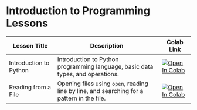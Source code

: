 # Introduction to Programming Lessons
Lesson Title | Description | Colab Link
------------ | ----------- | ----------
Introduction to Python | Introduction to Python programming language, basic data types, and operations. | [![Open In Colab](https://colab.research.google.com/assets/colab-badge.svg)]("https://colab.research.google.com/github/act-cms/foundational-modules/blob/main/intro-programming/colab-notebooks/student/introduction_to_python.ipynb")
Reading from a File | Opening files using `open`, reading line by line, and searching for a pattern in the file.  | [![Open In Colab](https://colab.research.google.com/assets/colab-badge.svg)]("https://colab.research.google.com/github/act-cms/foundational-modules/blob/main/intro-programming/colab-notebooks/student/reading_from_file.ipynb)
